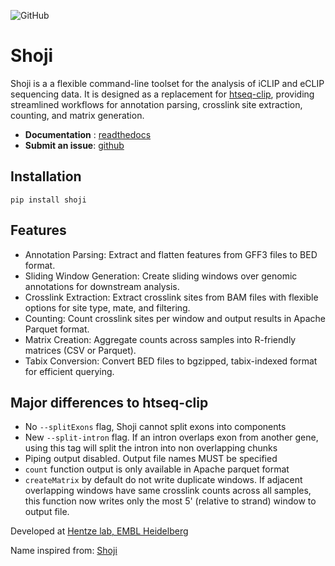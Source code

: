    
![GitHub](https://img.shields.io/github/license/EMBL-Hentze-group/Shoji)

# Shoji
 Shoji is a a flexible command-line toolset for the analysis of iCLIP and eCLIP sequencing data. It is designed as a replacement for [htseq-clip](https://htseq-clip.readthedocs.io/en/latest/), providing streamlined workflows for annotation parsing, crosslink site extraction, counting, and matrix generation.

- **Documentation** : [readthedocs](https://shoji.readthedocs.io/en/latest/)
- **Submit an issue**: [github](https://github.com/EMBL-Hentze-group/Shoji/issues)

## Installation

```
pip install shoji
```

## Features
- Annotation Parsing: Extract and flatten features from GFF3 files to BED format.
- Sliding Window Generation: Create sliding windows over genomic annotations for downstream analysis.
- Crosslink Extraction: Extract crosslink sites from BAM files with flexible options for site type, mate, and filtering.
- Counting: Count crosslink sites per window and output results in Apache Parquet format.
- Matrix Creation: Aggregate counts across samples into R-friendly matrices (CSV or Parquet).
- Tabix Conversion: Convert BED files to bgzipped, tabix-indexed format for efficient querying.

## Major differences to htseq-clip  

- No `--splitExons` flag, Shoji cannot split exons into components  
- New `--split-intron` flag. If an intron overlaps exon from another gene, using this tag will split the intron into non overlapping chunks
- Piping output disabled. Output file names MUST be specified
- `count` function output is only available in Apache parquet format
- `createMatrix` by default do not write duplicate windows. If adjacent overlapping windows have same crosslink counts across all samples, this function now writes only the most 5' (relative to strand) window to output file.  

Developed at [Hentze lab, EMBL Heidelberg](https://www.embl.org/groups/hentze/)

Name inspired from: [Shoji](https://en.wikipedia.org/wiki/Shoji)


